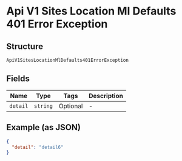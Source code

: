 
# Api V1 Sites Location Ml Defaults 401 Error Exception

## Structure

`ApiV1SitesLocationMlDefaults401ErrorException`

## Fields

| Name | Type | Tags | Description |
|  --- | --- | --- | --- |
| `detail` | `string` | Optional | - |

## Example (as JSON)

```json
{
  "detail": "detail6"
}
```

